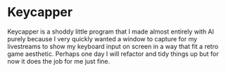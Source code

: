 # Keycapper
Keycapper is a shoddy little program that I made almost entirely with AI purely because I very quickly wanted a window to capture for my livestreams to show my keyboard input on screen in a way that fit a retro game aesthetic. Perhaps one day I will refactor and tidy things up but for now it does the job for me just fine.
